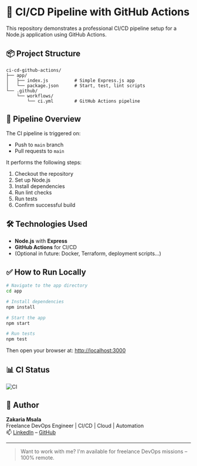 # 🚀 CI/CD Pipeline with GitHub Actions

This repository demonstrates a professional CI/CD pipeline setup for a Node.js application using GitHub Actions.

## 📦 Project Structure

```
ci-cd-github-actions/
├── app/
│   ├── index.js          # Simple Express.js app
│   └── package.json      # Start, test, lint scripts
└── .github/
    └── workflows/
        └── ci.yml        # GitHub Actions pipeline
```

## 🔁 Pipeline Overview

The CI pipeline is triggered on:
- Push to `main` branch
- Pull requests to `main`

It performs the following steps:
1. Checkout the repository
2. Set up Node.js
3. Install dependencies
4. Run lint checks
5. Run tests
6. Confirm successful build

## 🛠️ Technologies Used

- **Node.js** with **Express**
- **GitHub Actions** for CI/CD
- (Optional in future: Docker, Terraform, deployment scripts...)

## ✅ How to Run Locally

```bash
# Navigate to the app directory
cd app

# Install dependencies
npm install

# Start the app
npm start

# Run tests
npm test
```

Then open your browser at: [http://localhost:3000](http://localhost:3000)

## 📊 CI Status

![CI](https://github.com/zakaria-devops/ci-cd-github-actions/actions/workflows/ci.yml/badge.svg)

## 💼 Author

**Zakaria Msala**  
Freelance DevOps Engineer | CI/CD | Cloud | Automation  
📫 [LinkedIn](https://www.linkedin.com/in/zakaria-msala-86758788/) – [GitHub](https://github.com/zakaria-devops)

---

> Want to work with me? I'm available for freelance DevOps missions – 100% remote.
